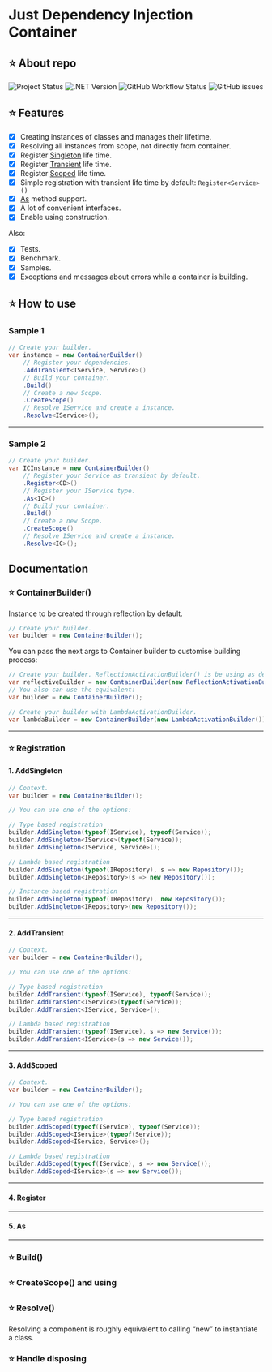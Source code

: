 # Just Dependency Injection Container

## :star: About repo
![Project Status](https://img.shields.io/badge/Status-In%20progress-blue) ![.NET Version](https://img.shields.io/badge/.NET-6.0-%23%09%2300cc66) ![GitHub Workflow Status](https://img.shields.io/github/actions/workflow/status/Annarimma/JustDependencyInjectionContainer/dotnet.yml) ![GitHub issues](https://img.shields.io/github/issues/Annarimma/JustDependencyInjectionContainer)

## :star: Features
- [x] Creating instances of classes and manages their lifetime.
- [x] Resolving all instances from scope, not directly from container.
- [x] Register [Singleton](#1-addsingleton) life time.
- [x] Register [Transient](#2-addtransient) life time.
- [x] Register [Scoped](#3-addscoped) life time.
- [x] Simple registration with transient life time by default: ```Register<Service>()```
- [x] [As](#5-as) method support.
- [x] A lot of convenient interfaces.
- [x] Enable using construction.

Also:
- [x] Tests.
- [x] Benchmark.
- [x] Samples.
- [x] Exceptions and messages about errors while a container is building.

## :star:  How to use

### Sample 1
```csharp
// Create your builder.
var instance = new ContainerBuilder()
    // Register your dependencies.
    .AddTransient<IService, Service>()
    // Build your container.
    .Build()
    // Create a new Scope.
    .CreateScope()
    // Resolve IService and create a instance.
    .Resolve<IService>();
```
- - -
### Sample 2
```csharp
// Create your builder.
var ICInstance = new ContainerBuilder()
    // Register your Service as transient by default.
    .Register<CD>()
    // Register your IService type.
    .As<IC>()
    // Build your container.
    .Build()
    // Create a new Scope.
    .CreateScope()
    // Resolve IService and create a instance.
    .Resolve<IC>();
```

## Documentation

### :star: ContainerBuilder()

Instance to be created through reflection by default.
```csharp
// Create your builder.
var builder = new ContainerBuilder();
```

You can pass the next args to Container builder to customise building process:
```csharp
// Create your builder. ReflectionActivationBuilder() is be using as default.
var reflectiveBuilder = new ContainerBuilder(new ReflectionActivationBuilder());
// You also can use the equivalent: 
var builder = new ContainerBuilder();

// Create your builder with LambdaActivationBuilder.
var lambdaBuilder = new ContainerBuilder(new LambdaActivationBuilder());
```
- - -
### :star: Registration

#### 1. AddSingleton
```csharp
// Context.
var builder = new ContainerBuilder();
```
```csharp
// You can use one of the options:

// Type based registration
builder.AddSingleton(typeof(IService), typeof(Service));
builder.AddSingleton<IService>(typeof(Service));
builder.AddSingleton<IService, Service>();

// Lambda based registration
builder.AddSingleton(typeof(IRepository), s => new Repository());
builder.AddSingleton<IRepository>(s => new Repository());

// Instance based registration
builder.AddSingleton(typeof(IRepository), new Repository());
builder.AddSingleton<IRepository>(new Repository());
```
- - -
#### 2. AddTransient
```csharp
// Context.
var builder = new ContainerBuilder();
```
```csharp
// You can use one of the options:

// Type based registration
builder.AddTransient(typeof(IService), typeof(Service));
builder.AddTransient<IService>(typeof(Service));
builder.AddTransient<IService, Service>();

// Lambda based registration
builder.AddTransient(typeof(IService), s => new Service());
builder.AddTransient<IService>(s => new Service());
```
- - -
#### 3. AddScoped
```csharp
// Context.
var builder = new ContainerBuilder();
```
```csharp
// You can use one of the options:

// Type based registration
builder.AddScoped(typeof(IService), typeof(Service));
builder.AddScoped<IService>(typeof(Service));
builder.AddScoped<IService, Service>();

// Lambda based registration
builder.AddScoped(typeof(IService), s => new Service());
builder.AddScoped<IService>(s => new Service());
```
- - -
#### 4. Register

- - -
#### 5. As

- - -
### :star: Build()

### :star: CreateScope() and using

### :star: Resolve()
Resolving a component is roughly equivalent to calling “new” to instantiate a class.


### :star: Handle disposing
